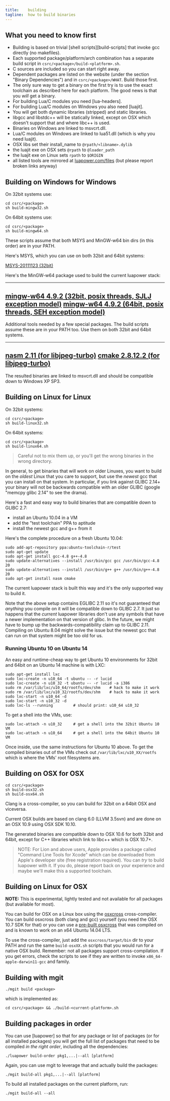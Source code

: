 ```yaml
---
title:    building
tagline:  how to build binaries
---
```


## What you need to know first

 * Building is based on trivial [shell scripts][build-scripts]
 that invoke gcc directly (no makefiles).
 * Each supported package/platform/arch combination has a separate build
 script in `csrc/<package>/build-<platform>.sh`.
 * C sources are included so you can start right away.
 * Dependent packages are listed on the website (under the section
 "Binary Dependencies") and in `csrc/<package>/WHAT`. Build those first.
 * The only sure way to get a binary on the first try is to use the exact
 toolchain as described here for each platform.
 The good news is that you _will_ get a binary.
 * For building Lua/C modules you need [lua-headers].
 * For building Lua/C modules on Windows you also need [luajit].
 * You will get both dynamic libraries (stripped) and static libraries.
 * libgcc and libstdc++ will be statically linked, except on OSX which
 doesn't support that and where libc++ is used.
 * Binaries on Windows are linked to msvcrt.dll.
 * Lua/C modules on Windows are linked to lua51.dll (which is why you need luajit).
 * OSX libs set their install_name to `@rpath/<libname>.dylib`
 * the luajit exe on OSX sets `@rpath` to `@loader_path`
 * the luajit exe on Linux sets `rpath` to `$ORIGIN`
 * all listed tools are mirrored at
 [luapower.com/files](http://luapower.com/files)
 (but please report broken links anyway)

## Building on Windows for Windows

On 32bit systems use:

	cd csrc/<package>
	sh build-mingw32.sh

On 64bit systems use:

	cd csrc/<package>
	sh build-mingw64.sh

These scripts assume that both MSYS and MinGW-w64 bin dirs (in this order)
are in your PATH.

Here's MSYS, which you can use on both 32bit and 64bit systems:

[MSYS-20111123 (32bit)](http://sourceforge.net/projects/mingw-w64/files/External%20binary%20packages%20%28Win64%20hosted%29/MSYS%20%2832-bit%29/MSYS-20111123.zip/download)

Here's the MinGW-w64 package used to build the current luapower stack:

----
[mingw-w64 4.9.2 (32bit, posix threads, SJLJ exception model)](http://sourceforge.net/projects/mingw-w64/files/Toolchains%20targetting%20Win32/Personal%20Builds/mingw-builds/4.9.2/threads-posix/sjlj/i686-4.9.2-release-posix-sjlj-rt_v4-rev2.7z)
[mingw-w64 4.9.2 (64bit, posix threads, SEH exception model)](http://sourceforge.net/projects/mingw-w64/files/Toolchains%20targetting%20Win64/Personal%20Builds/mingw-builds/4.9.2/threads-posix/seh/x86_64-4.9.2-release-posix-seh-rt_v4-rev2.7z)
----

Additional tools needed by a few special packages.
The build scripts assume these are in your PATH too.
Use them on both 32bit and 64bit systems.

----
[nasm 2.11 (for libjpeg-turbo)](http://www.nasm.us/pub/nasm/releasebuilds/2.11/win32/nasm-2.11-win32.zip)
[cmake 2.8.12.2 (for libjpeg-turbo)](http://www.cmake.org/files/v2.8/cmake-2.8.12.2-win32-x86.zip)
----

The resulted binaries are linked to msvcrt.dll and should be compatible
down to Windows XP SP3.

## Building on Linux for Linux

On 32bit systems:

	cd csrc/<package>
	sh build-linux32.sh

On 64bit systems:

	cd csrc/<package>
	sh build-linux64.sh

> Careful not to mix them up, or you'll get the wrong binaries in the wrong
directory.

In general, to get binaries that will work on older Linuxes, you want to
build on the _oldest_ Linux that you care to support, but use
the _newest_ gcc that you can install on that system. In particular,
if you link against GLIBC 2.14+ your binary will not be backwards compatible
with an older GLIBC (google "memcpy glibc 2.14" to see the drama).

Here's a fast and easy way to build binaries that are compatible
down to GLIBC 2.7:

  * install an Ubuntu 10.04 in a VM
  * add the "test toolchain" PPA to aptitude
  * install the newest gcc and g++ from it

Here's the complete procedure on a fresh Ubuntu 10.04:

	sudo add-apt-repository ppa:ubuntu-toolchain-r/test
	sudo apt-get update
	sudo apt-get install gcc-4.8 g++-4.8
	sudo update-alternatives --install /usr/bin/gcc gcc /usr/bin/gcc-4.8 20
	sudo update-alternatives --install /usr/bin/g++ g++ /usr/bin/g++-4.8 20
	sudo apt-get install nasm cmake

The current luapower stack is built this way and it's the only supported way
to build it.

Note that the above setup contains EGLIBC 2.11 so it's not guaranteed that
_anything_ you compile on it will be compatible down to GLIBC 2.7. It just
so happens that the _current_ luapower libraries don't use any symbols that
have a newer implementation on that version of glibc. In the future,
we might have to bump up the backwards-compatibility claim up to GLIBC 2.11.
Compiling on Ubuntu 8.04 might solve the issue but the newest gcc that
can run on that system might be too old for us.

### Running Ubuntu 10 on Ubuntu 14

An easy and runtime-cheap way to get Ubuntu 10 environments
for 32bit and 64bit on an Ubuntu 14 machine is with LXC:

	sudo apt-get install lxc
	sudo lxc-create -n u10_64 -t ubuntu -- -r lucid
	sudo lxc-create -n u10_32 -t ubuntu -- -r lucid -a i386
	sudo rm /var/lib/lxc/u10_64/rootfs/dev/shm    # hack to make it work
	sudo rm /var/lib/lxc/u10_32/rootfs/dev/shm    # hack to make it work
	sudo lxc-start -n u10_64 -d
	sudo lxc-start -n u10_32 -d
	sudo lxc-ls --running         # should print: u10_64 u10_32

To get a shell into the VMs, use:

	sudo lxc-attach -n u10_32     # get a shell into the 32bit Ubuntu 10 VM
	sudo lxc-attach -n u10_64     # get a shell into the 64bit Ubuntu 10 VM

Once inside, use the same instructions for Ubuntu 10 above. To get
the compiled binaries out of the VMs check out `/var/lib/lxc/u10_XX/rootfs`
which is where the VMs' root filesystems are.

## Building on OSX for OSX

	cd csrc/<package>
	sh build-osx32.sh
	sh build-osx64.sh

Clang is a cross-compiler, so you can build for 32bit on a 64bit OSX
and viceversa.

Current OSX builds are based on clang 6.0 (LLVM 3.5svn) and are done
on an OSX 10.9 using OSX SDK 10.10.

The generated binaries are compatible down to OSX 10.6 for both 32bit
and 64bit, except for C++ libraries which link to libc++ which is
OSX 10.7+.

> NOTE: For Lion and above users, Apple provides a package called
"Command Line Tools for Xcode" which can be downloaded from Apple's
developer site (free registration required). You can _try_ to build
luapower with it. If you do, please report back on your experience
and maybe we'll make this a supported toolchain.

## Building on Linux for OSX

__NOTE:__ This is experimental, lightly tested and not available
for all packages (but available for most).

You can build for OSX on a Linux box using the [osxcross] cross-compiler.
You can build osxcross (both clang and gcc) yourself (you need the
OSX 10.7 SDK for that) or you can use a [pre-built osxcross]
that was compiled on and is known to work on an x64 Ubuntu 14.04 LTS.

To use the cross-compiler, just add the `osxcross/target/bin` dir
to your PATH and run the same `build-osxXX.sh` scripts that you
would run for a native OSX build. Remember: not all packages
support cross-compilation. If you get errors, check the scripts
to see if they are written to invoke `x86_64-apple-darwin11-gcc`
and family.

[osxcross]: https://github.com/tpoechtrager/osxcross
[pre-built osxcross]: http://luapower.com/files/osxcross.tgz

## Building with mgit

	./mgit build <package>

which is implemented as:

	cd csrc/<package> && ./build-<current-platform>.sh

## Building packages in order

You can use [luapower] so that for any package or list of packages
(or for all installed packages) you will get the full list of packages
that need to be compiled _in the right order_, including
all the dependencies:

	./luapower build-order pkg1,...|--all [platform]

Again, you can use mgit to leverage that and actually build the packages:

	./mgit build-all pkg1,...|--all [platform]

To build all installed packages on the current platform, run:

	./mgit build-all --all

